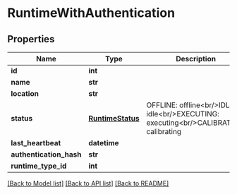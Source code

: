 # RuntimeWithAuthentication


## Properties
Name | Type | Description | Notes
------------ | ------------- | ------------- | -------------
**id** | **int** |  | 
**name** | **str** |  | 
**location** | **str** |  | 
**status** | [**RuntimeStatus**](RuntimeStatus.md) | OFFLINE: offline&lt;br/&gt;IDLE: idle&lt;br/&gt;EXECUTING: executing&lt;br/&gt;CALIBRATING: calibrating | 
**last_heartbeat** | **datetime** |  | 
**authentication_hash** | **str** |  | 
**runtime_type_id** | **int** |  | 

[[Back to Model list]](../README.md#documentation-for-models) [[Back to API list]](../README.md#documentation-for-api-endpoints) [[Back to README]](../README.md)



